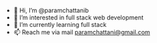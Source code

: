 - 👋 Hi, I’m @paramchattanib
- 👀 I’m interested in full stack web development 
- 🌱 I’m currently learning full stack 
- 📫 Reach me  via  mail paramchattani@gmail.com

<!---
paramchattani/paramchattani is a ✨ special ✨ repository because its `README.md` (this file) appears on your GitHub profile.
You can click the Preview link to take a look at your changes.
--->
